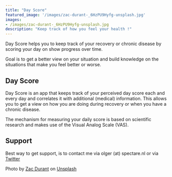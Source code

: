 ```yaml
---
title: "Day Score"
featured_image: '/images/zac-durant-_6HzPU9Hyfg-unsplash.jpg'
images:
- /images/zac-durant-_6HzPU9Hyfg-unsplash.jpg
description: "Keep track of how you feel your health !"
---
```

Day Score helps you to keep track of your recovery or chronic disease by scoring your day on show progress over time.

Goal is to get a better view on your situation and build knowledge on the situations that make you feel better or worse.


## Day Score

Day Score is an app that keeps track of your perceived day score each and every day and correlates it with additional (medical) information. This allows you to get a view on how you are doing during recovery or when you have a chronic disease.

The mechanism for measuring your daily score is based on scientific research and makes use of the Visual Analog Scale (VAS).

## Support

Best way to get support, is to contact me via olger (at) spectare.nl or via [Twitter](https://twitter.com/owarnier)



Photo by [Zac Durant](https://unsplash.com/es/@zacdurant) on [Unsplash](https://unsplash.com/s/photos/health)
  

